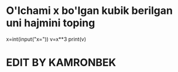  # O'lchami x bo'lgan kubik berilgan uni hajmini toping
x=int(input("x="))
v=x**3
print(v)







#                                                      EDIT BY KAMRONBEK
